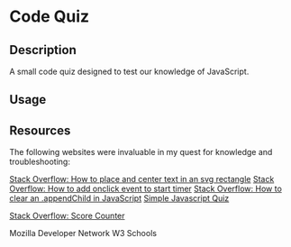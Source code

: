 # Code Quiz

## Description

A small code quiz designed to test our knowledge of JavaScript.

## Usage

## Resources
The following websites were invaluable in my quest for knowledge and troubleshooting:

[Stack Overflow: How to place and center text in an svg rectangle](https://stackoverflow.com/questions/5546346/how-to-place-and-center-text-in-an-svg-rectangle)
[Stack Overflow: How to add onclick event to start timer](https://stackoverflow.com/questions/54637148/how-to-add-onclick-event-to-start-timer)
[Stack Overflow: How to clear an .appendChild in JavaScript](https://stackoverflow.com/questions/57514020/how-to-clear-an-appendchild-in-javascript)
[Simple Javascript Quiz](https://www.sitepoint.com/simple-javascript-quiz/)

[Stack Overflow: Score Counter](https://stackoverflow.com/questions/26125762/i-need-a-javascript-round-counter-and-score-counter-for-my-game_)

Mozilla Developer Network
W3 Schools